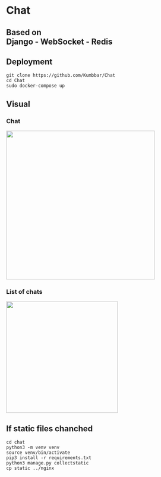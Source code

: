 # Chat
## Based on<br>Django - WebSocket - Redis

## Deployment
```
git clone https://github.com/Kumbbar/Chat
cd Chat
sudo docker-compose up
```

## Visual
### Chat
<image height="400" src="https://user-images.githubusercontent.com/90816195/215806736-f3043f98-cf2d-4703-a623-9ba5b21c12f7.png"/>

### List of chats

<image height="300" src="https://user-images.githubusercontent.com/90816195/215807426-79c27390-a898-4861-b285-3ccc8fc956ba.png"/>

## If static files chanched
```
cd chat
python3 -m venv venv
source venv/bin/activate
pip3 install -r requirements.txt
python3 manage.py collectstatic
cp static ../nginx
```

